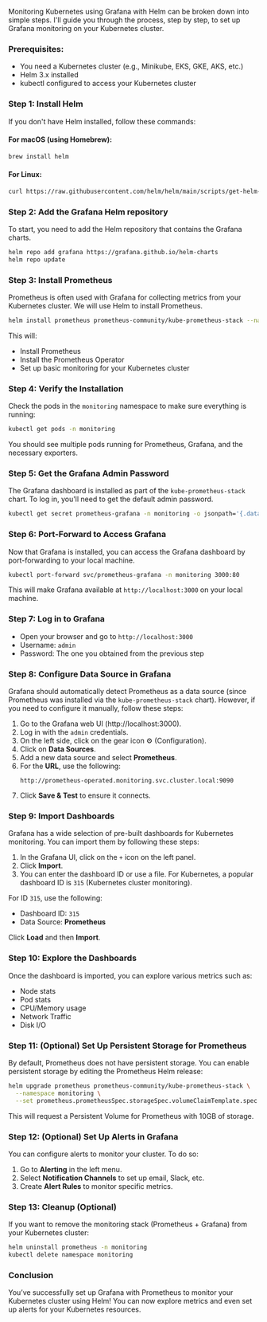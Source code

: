 Monitoring Kubernetes using Grafana with Helm can be broken down into simple steps. I'll guide you through the process, step by step, to set up Grafana monitoring on your Kubernetes cluster.

### Prerequisites:
- You need a Kubernetes cluster (e.g., Minikube, EKS, GKE, AKS, etc.)
- Helm 3.x installed
- kubectl configured to access your Kubernetes cluster

### Step 1: Install Helm
If you don't have Helm installed, follow these commands:

#### For macOS (using Homebrew):
```bash
brew install helm
```

#### For Linux:
```bash
curl https://raw.githubusercontent.com/helm/helm/main/scripts/get-helm-3 | bash
```

### Step 2: Add the Grafana Helm repository
To start, you need to add the Helm repository that contains the Grafana charts.

```bash
helm repo add grafana https://grafana.github.io/helm-charts
helm repo update
```

### Step 3: Install Prometheus
Prometheus is often used with Grafana for collecting metrics from your Kubernetes cluster. We will use Helm to install Prometheus.

```bash
helm install prometheus prometheus-community/kube-prometheus-stack --namespace monitoring --create-namespace
```

This will:
- Install Prometheus
- Install the Prometheus Operator
- Set up basic monitoring for your Kubernetes cluster

### Step 4: Verify the Installation
Check the pods in the `monitoring` namespace to make sure everything is running:

```bash
kubectl get pods -n monitoring
```

You should see multiple pods running for Prometheus, Grafana, and the necessary exporters.

### Step 5: Get the Grafana Admin Password
The Grafana dashboard is installed as part of the `kube-prometheus-stack` chart. To log in, you'll need to get the default admin password.

```bash
kubectl get secret prometheus-grafana -n monitoring -o jsonpath='{.data.admin-password}' | base64 --decode ; echo
```

### Step 6: Port-Forward to Access Grafana
Now that Grafana is installed, you can access the Grafana dashboard by port-forwarding to your local machine.

```bash
kubectl port-forward svc/prometheus-grafana -n monitoring 3000:80
```

This will make Grafana available at `http://localhost:3000` on your local machine.

### Step 7: Log in to Grafana
- Open your browser and go to `http://localhost:3000`
- Username: `admin`
- Password: The one you obtained from the previous step

### Step 8: Configure Data Source in Grafana
Grafana should automatically detect Prometheus as a data source (since Prometheus was installed via the `kube-prometheus-stack` chart). However, if you need to configure it manually, follow these steps:

1. Go to the Grafana web UI (http://localhost:3000).
2. Log in with the `admin` credentials.
3. On the left side, click on the gear icon ⚙️ (Configuration).
4. Click on **Data Sources**.
5. Add a new data source and select **Prometheus**.
6. For the **URL**, use the following:
   ```
   http://prometheus-operated.monitoring.svc.cluster.local:9090
   ```
7. Click **Save & Test** to ensure it connects.

### Step 9: Import Dashboards
Grafana has a wide selection of pre-built dashboards for Kubernetes monitoring. You can import them by following these steps:

1. In the Grafana UI, click on the `+` icon on the left panel.
2. Click **Import**.
3. You can enter the dashboard ID or use a file. For Kubernetes, a popular dashboard ID is `315` (Kubernetes cluster monitoring).

For ID `315`, use the following:
- Dashboard ID: `315`
- Data Source: **Prometheus**

Click **Load** and then **Import**.

### Step 10: Explore the Dashboards
Once the dashboard is imported, you can explore various metrics such as:
- Node stats
- Pod stats
- CPU/Memory usage
- Network Traffic
- Disk I/O

### Step 11: (Optional) Set Up Persistent Storage for Prometheus
By default, Prometheus does not have persistent storage. You can enable persistent storage by editing the Prometheus Helm release:

```bash
helm upgrade prometheus prometheus-community/kube-prometheus-stack \
  --namespace monitoring \
  --set prometheus.prometheusSpec.storageSpec.volumeClaimTemplate.spec.resources.requests.storage=10Gi
```

This will request a Persistent Volume for Prometheus with 10GB of storage.

### Step 12: (Optional) Set Up Alerts in Grafana
You can configure alerts to monitor your cluster. To do so:
1. Go to **Alerting** in the left menu.
2. Select **Notification Channels** to set up email, Slack, etc.
3. Create **Alert Rules** to monitor specific metrics.

### Step 13: Cleanup (Optional)
If you want to remove the monitoring stack (Prometheus + Grafana) from your Kubernetes cluster:

```bash
helm uninstall prometheus -n monitoring
kubectl delete namespace monitoring
```

### Conclusion
You’ve successfully set up Grafana with Prometheus to monitor your Kubernetes cluster using Helm! You can now explore metrics and even set up alerts for your Kubernetes resources.